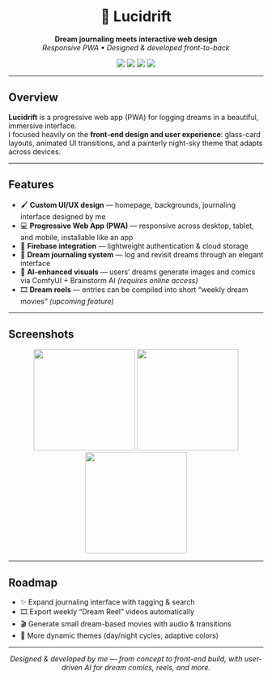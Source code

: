 <h1 align="center">🌌 Lucidrift</h1>
<p align="center">
  <b>Dream journaling meets interactive web design</b><br/>
  <i>Responsive PWA • Designed & developed front-to-back</i>
</p>

<p align="center">
  <img src="https://img.shields.io/badge/Frontend-Next.js%20%7C%20Tailwind-blue?style=for-the-badge"/>
  <img src="https://img.shields.io/badge/PWA-Responsive%20%7C%20Installable-green?style=for-the-badge"/>
  <img src="https://img.shields.io/badge/Backend-Firebase-yellow?style=for-the-badge"/>
  <img src="https://img.shields.io/badge/AI-ComfyUI%20%7C%20Brainstorm-lightgrey?style=for-the-badge"/>
</p>

---

## Overview
**Lucidrift** is a progressive web app (PWA) for logging dreams in a beautiful, immersive interface.  
I focused heavily on the **front-end design and user experience**: glass-card layouts, animated UI transitions, and a painterly night-sky theme that adapts across devices.

---

## Features
- 🖌️ **Custom UI/UX design** — homepage, backgrounds, journaling interface designed by me  
- 💻 **Progressive Web App (PWA)** — responsive across desktop, tablet, and mobile, installable like an app  
- 🔐 **Firebase integration** — lightweight authentication & cloud storage  
- 🌙 **Dream journaling system** — log and revisit dreams through an elegant interface  
- 🎨 **AI-enhanced visuals** — users’ dreams generate images and comics via ComfyUI + Brainstorm AI *(requires online access)*  
- 🎞️ **Dream reels** — entries can be compiled into short “weekly dream movies” *(upcoming feature)*  

---

## Screenshots
<p align="center">
  <img src="screenshots/homepage.png" width="200"/>
  <img src="screenshots/ai-sample.png" width="200"/>
  <img src="screenshots/background.png" width="200"/>
</p>

---

## Roadmap
- ✨ Expand journaling interface with tagging & search  
- 🎞️ Export weekly “Dream Reel” videos automatically  
- 🎬 Generate small dream-based movies with audio & transitions  
- 🎨 More dynamic themes (day/night cycles, adaptive colors)  

---

<p align="center"><i>Designed & developed by me — from concept to front-end build, with user-driven AI for dream comics, reels, and more.</i></p>
